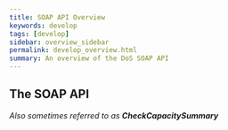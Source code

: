 ```yaml
---
title: SOAP API Overview
keywords: develop
tags: [develop]
sidebar: overview_sidebar
permalink: develop_overview.html
summary: An overview of the DoS SOAP API
---
```


## The SOAP API ##

*Also sometimes referred to as **CheckCapacitySummary***
